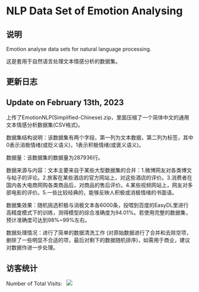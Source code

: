 # NLP Data Set of Emotion Analysing

## 说明

Emotion analyse data sets for natural language processing.

这是套用于自然语言处理文本情感分析的数据集。

## 更新日志

## Update on February 13th, 2023

上传了EmotionNLP(Simplified-Chinese).zip，里面压缩了一个简体中文的通用文本情感分析数据集(CSV格式)。

数据集结构说明：该数据集有两个字段，第一列为文本数据，第二列为标签，其中0表示消极情绪(或贬义语义)，1表示积极情绪(或褒义语义)。

数据量：该数据集的数据量为287936行。

数据来源与内容：文本主要来自于某些大型数据集的合并：1.微博网友对各类博文与帖子的评论。2.旅客在某些酒店的官方网站上，对这些酒店的评价。3.消费者在国内各大电商网购各类商品后，对商品的售后评价。4.某些视频网站上，网友对多部电影的评价。5.一些比较经典的，能够反映人积极或消极情绪的书面语。

数据集效果：随机挑选积极与消极文本各6000条，投喂到百度的EasyDL里进行高精度模式下的训练，测得模型的综合准确度为94.01%。若使用完整的数据集，预计准确度可达到98%~99%左右。

数据处理情况：进行了简单的数据清洗工作 (对原始数据进行了合并和去除空项，删除了一些明显不合适的项，最后对剩下的数据随机排序)，如需用于商业，建议对数据作进一步处理。

## 访客统计

<div>Number of Total Visits: &nbsp; <img src="https://visitor-badge.glitch.me/badge?page_id=Duyu09_NLP_DataSet_of_Emotion_Analysing" /></div>

